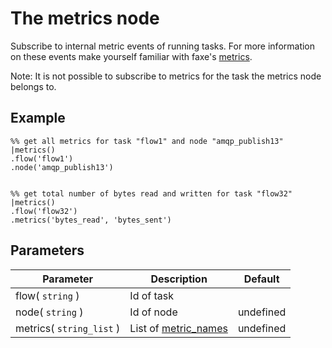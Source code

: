 The metrics node
=====================
 
Subscribe to internal metric events of running tasks.
For more information on these events make yourself familiar with faxe's [metrics](../../metrics.md).

Note: It is not possible to subscribe to metrics for the task the metrics node belongs to.


Example
-------
```dfs  
%% get all metrics for task "flow1" and node "amqp_publish13"
|metrics()
.flow('flow1')
.node('amqp_publish13')


%% get total number of bytes read and written for task "flow32"
|metrics()
.flow('flow32')
.metrics('bytes_read', 'bytes_sent')

```

Parameters
----------

Parameter     | Description | Default 
--------------|-------------|---------
flow( `string` )| Id of task|
node( `string` )| Id of node| undefined
metrics( `string_list` )| List of [metric_names](../../metrics.md)| undefined
 